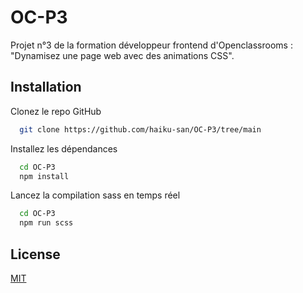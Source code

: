 # OC-P3

Projet n°3 de la formation développeur frontend d'Openclassrooms : "Dynamisez une page web avec des animations CSS".


## Installation

Clonez le repo GitHub
```bash
  git clone https://github.com/haiku-san/OC-P3/tree/main
```

Installez les dépendances
```bash
  cd OC-P3
  npm install
```

Lancez la compilation sass en temps réel
```bash
  cd OC-P3
  npm run scss
```

## License

[MIT](https://choosealicense.com/licenses/mit/)

